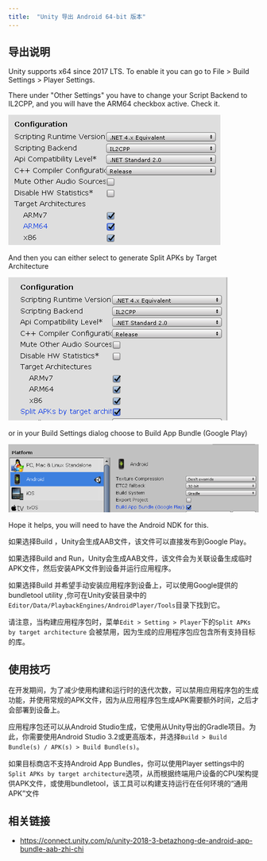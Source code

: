 ```yaml
---
title:  "Unity 导出 Android 64-bit 版本"
---
```


## 导出说明


Unity supports x64 since 2017 LTS. To enable it you can go to File > Build Settings > Player Settings.

There under "Other Settings" you have to change your Script Backend to IL2CPP, and you will have the ARM64 checkbox active. Check it.

![](../../public/images/2019-06-20-unity-android-x64/2019-06-20-04-48-21.png)

And then you can either select to generate Split APKs by Target Architecture

![](../../public/images/2019-06-20-unity-android-x64/2019-06-20-04-48-48.png)

or in your Build Settings dialog choose to Build App Bundle (Google Play)

![](../../public/images/2019-06-20-unity-android-x64/2019-06-20-04-49-44.png)

Hope it helps, you will need to have the Android NDK for this.

如果选择Build ，Unity会生成AAB文件，该文件可以直接发布到Google Play。

如果选择Build and Run，Unity会生成AAB文件，该文件会为关联设备生成临时APK文件，然后安装APK文件到设备并运行应用程序。

如果选择Build 并希望手动安装应用程序到设备上，可以使用Google提供的bundletool utility ,你可在Unity安装目录中的`Editor/Data/PlaybackEngines/AndroidPlayer/Tools`目录下找到它。

请注意，当构建应用程序包时，菜单`Edit > Setting > Player`下的`Split APKs by target architecture` 会被禁用，因为生成的应用程序包应包含所有支持目标的库。

## 使用技巧

在开发期间，为了减少使用构建和运行时的迭代次数，可以禁用应用程序包的生成功能，并使用常规的APK文件，因为从应用程序包生成APK需要额外时间，之后才会部署到设备上。

应用程序包还可以从Android Studio生成，它使用从Unity导出的Gradle项目。为此，你需要使用Android Studio 3.2或更高版本，并选择`Build > Build Bundle(s) / APK(s) > Build Bundle(s)`。

如果目标商店不支持Android App Bundles，你可以使用Player settings中的`Split APKs by target architecture`选项，从而根据终端用户设备的CPU架构提供APK文件，或使用bundletool，该工具可以构建支持运行在任何环境的“通用APK”文件

## 相关链接

- <https://connect.unity.com/p/unity-2018-3-betazhong-de-android-app-bundle-aab-zhi-chi>